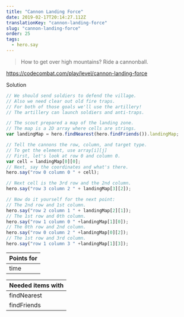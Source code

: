 ```yaml
---
title: "Cannon Landing Force"
date: 2019-02-17T20:14:27.112Z
translationKey: "cannon-landing-force"
slug: "cannon-landing-force"
order: 25
tags:
  - hero.say
---
```


> How to get over high mountains? Ride a cannonball.

https://codecombat.com/play/level/cannon-landing-force

Solution

```javascript
// We should send soldiers to defend the village.
// Also we need clear out old fire traps.
// For both of those goals we'll use the artillery!
// The artillery can launch soldiers and anti-traps.

// The scout prepared a map of the landing zone.
// The map is a 2D array where cells are strings.
var landingMap = hero.findNearest(hero.findFriends()).landingMap;

// Tell the cannons the row, column, and target type.
// To get the element, use array[i][j]
// First, let's look at row 0 and column 0.
var cell = landingMap[0][0];
// Next, say the coordinates and what's there.
hero.say("row 0 column 0 " + cell);

// Next cell is the 3rd row and the 2nd column.
hero.say("row 3 column 2 " + landingMap[3][2]);

// Now do it yourself for the next point:
// The 2nd row and 1st column.
hero.say("row 2 column 1 " + landingMap[2][1]);
// The 1st row and 0th column.
hero.say("row 1 column 0 " +landingMap[1][0]);
// The 0th row and 2nd column.
hero.say("row 0 column 2 " +landingMap[0][2]);
// The 1st row and 3rd column.
hero.say("row 1 column 3 " +landingMap[1][3]);

```

Points for |
--- |
time |

Needed items with |
--- |
findNearest |
findFriends |


